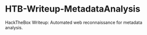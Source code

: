 # HTB-Writeup-MetadataAnalysis
HackTheBox Writeup: Automated web reconnaissance for metadata analysis.
